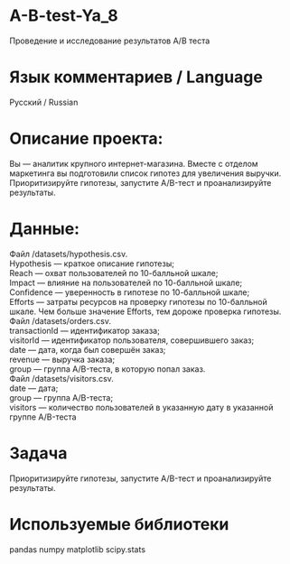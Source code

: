 # A-B-test-Ya_8
Проведение и исследование результатов  A/B теста

# Язык комментариев / Language
Русский / Russian

# Описание проекта:
Вы — аналитик крупного интернет-магазина. Вместе с отделом маркетинга вы подготовили список гипотез для увеличения выручки.
Приоритизируйте гипотезы, запустите A/B-тест и проанализируйте результаты. 

# Данные:
Файл /datasets/hypothesis.csv.  
Hypothesis — краткое описание гипотезы;  
Reach — охват пользователей по 10-балльной шкале;  
Impact — влияние на пользователей по 10-балльной шкале;  
Confidence — уверенность в гипотезе по 10-балльной шкале;  
Efforts — затраты ресурсов на проверку гипотезы по 10-балльной шкале. Чем больше значение Efforts, тем дороже проверка гипотезы.  
Файл /datasets/orders.csv.  
transactionId — идентификатор заказа;  
visitorId — идентификатор пользователя, совершившего заказ;  
date — дата, когда был совершён заказ;  
revenue — выручка заказа;  
group — группа A/B-теста, в которую попал заказ.  
Файл /datasets/visitors.csv.  
date — дата;  
group — группа A/B-теста;  
visitors — количество пользователей в указанную дату в указанной группе A/B-теста  

# Задача
Приоритизируйте гипотезы, запустите A/B-тест и проанализируйте результаты. 

# Используемые библиотеки
pandas
numpy
matplotlib
scipy.stats
